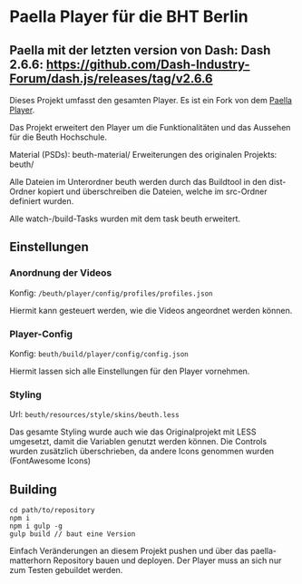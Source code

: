 # Paella Player für die BHT Berlin

## Paella mit der letzten version von Dash: Dash 2.6.6: https://github.com/Dash-Industry-Forum/dash.js/releases/tag/v2.6.6

Dieses Projekt umfasst den gesamten Player. Es ist ein Fork von dem [Paella Player](https://github.com/polimediaupv/paella).

Das Projekt erweitert den Player um die Funktionalitäten und das Aussehen für die Beuth Hochschule.

Material (PSDs): beuth-material/
Erweiterungen des originalen Projekts: beuth/

Alle Dateien im Unterordner beuth werden durch das Buildtool in den dist-Ordner kopiert und überschreiben die Dateien, welche im src-Ordner definiert wurden.

Alle watch-/build-Tasks wurden mit dem task beuth erweitert. 

## Einstellungen

### Anordnung der Videos
Konfig: `/beuth/player/config/profiles/profiles.json`

Hiermit kann gesteuert werden, wie die Videos angeordnet werden können.

### Player-Config
Konfig: `beuth/build/player/config/config.json`

Hiermit lassen sich alle Einstellungen für den Player vornehmen.


### Styling
Url: `beuth/resources/style/skins/beuth.less`

Das gesamte Styling wurde auch wie das Originalprojekt mit LESS umgesetzt, damit die Variablen genutzt werden können. 
Die Controls wurden zusätzlich überschrieben, da andere Icons genommen wurden (FontAwesome Icons)

## Building

```
cd path/to/repository
npm i
npm i gulp -g
gulp build // baut eine Version
```

Einfach Veränderungen an diesem Projekt pushen und über das paella-matterhorn Repository bauen und deployen. Der Player muss an sich nur zum Testen gebuildet werden.
 
 
